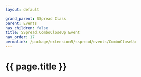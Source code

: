 ```yaml
---
layout: default

grand_parent: SSpread Class
parent: Events
has_children: false
title: SSpread.ComboCloseUp Event
nav_order: 17
permalink: /package/extension5/sspread/events/ComboCloseUp
---
```

# {{ page.title }}
